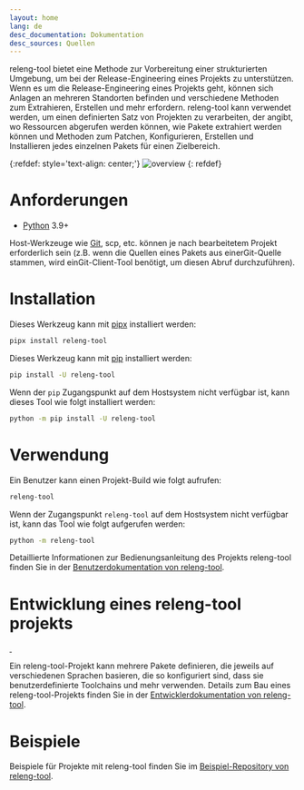 ```yaml
---
layout: home
lang: de
desc_documentation: Dokumentation
desc_sources: Quellen
---
```


releng-tool bietet eine Methode zur Vorbereitung einer strukturierten Umgebung,
um bei der Release-Engineering eines Projekts zu unterstützen. Wenn es um die
Release-Engineering eines Projekts geht, können sich Anlagen an mehreren
Standorten befinden und verschiedene Methoden zum Extrahieren, Erstellen und
mehr erfordern. releng-tool kann verwendet werden, um einen definierten Satz von
Projekten zu verarbeiten, der angibt, wo Ressourcen abgerufen werden können, wie
Pakete extrahiert werden können und Methoden zum Patchen, Konfigurieren,
Erstellen und Installieren jedes einzelnen Pakets für einen Zielbereich.

{:refdef: style='text-align: center;'}
![overview]({{site.baseurl}}/assets/overview.png)
{: refdef}

Anforderungen
=============

* [Python] 3.9+

Host-Werkzeuge wie [Git], scp, etc. können je nach bearbeitetem Projekt
erforderlich sein (z.B. wenn die Quellen eines Pakets aus einerGit-Quelle
stammen, wird einGit-Client-Tool benötigt, um diesen Abruf durchzuführen).

Installation
============

Dieses Werkzeug kann mit [pipx] installiert werden:

~~~ bash
pipx install releng-tool
~~~

Dieses Werkzeug kann mit [pip] installiert werden:

~~~ bash
pip install -U releng-tool
~~~

Wenn der ``pip`` Zugangspunkt auf dem Hostsystem nicht verfügbar ist, kann
dieses Tool wie folgt installiert werden:

~~~ bash
python -m pip install -U releng-tool
~~~

Verwendung
==========

Ein Benutzer kann einen Projekt-Build wie folgt aufrufen:

~~~ bash
releng-tool
~~~

Wenn der Zugangspunkt ``releng-tool`` auf dem Hostsystem nicht verfügbar ist,
kann das Tool wie folgt aufgerufen werden:

~~~ bash
python -m releng-tool
~~~

Detaillierte Informationen zur Bedienungsanleitung des Projekts releng-tool
finden Sie in der [Benutzerdokumentation von releng-tool].


Entwicklung eines releng-tool projekts 
======================================

<a href="https://pypi.org/project/releng-tool/">
    <img src="https://badgen.net/pypi/v/releng-tool?label=PyPI" alt="" />
</a>
<img src="https://badgen.net/static/Python/3.9+" alt="" />

Ein releng-tool-Projekt kann mehrere Pakete definieren, die jeweils auf
verschiedenen Sprachen basieren, die so konfiguriert sind, dass sie
benutzerdefinierte Toolchains und mehr verwenden. Details zum Bau eines
releng-tool-Projekts finden Sie in der
[Entwicklerdokumentation von releng-tool].

Beispiele
=========

Beispiele für Projekte mit releng-tool finden Sie im
[Beispiel-Repository von releng-tool].

[Beispiel-Repository von releng-tool]: https://github.com/releng-tool/releng-tool-examples
[Benutzerdokumentation von releng-tool]: https://docs.releng.io/user-guide.html
[Entwicklerdokumentation von releng-tool]: https://docs.releng.io/developer-guide.html
[Git]: https://git-scm.com/
[Python]: https://www.python.org/
[pip]: https://pip.pypa.io/
[pipx]: https://pipx.pypa.io/

